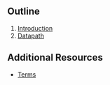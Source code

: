 
## Outline
1. [Introduction](Introduction.md)
2. [Datapath](./Datapath.md)

## Additional Resources
- [Terms](./terms.md)

